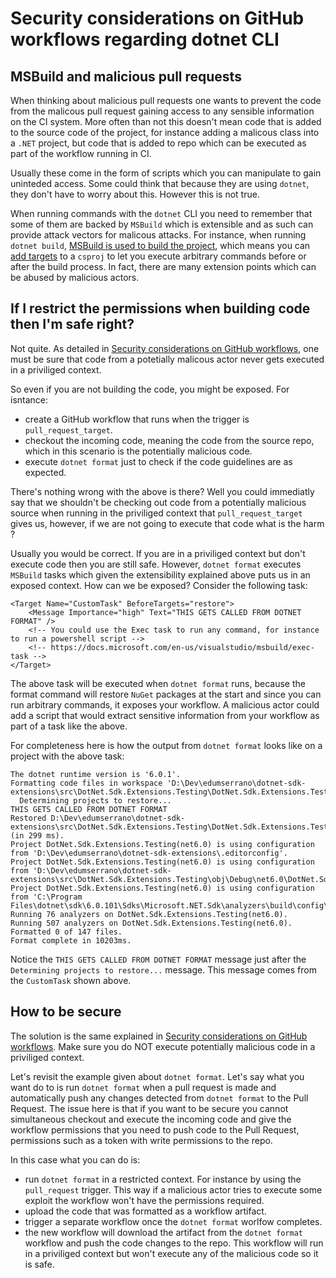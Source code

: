 # Security considerations on GitHub workflows regarding dotnet CLI

## MSBuild and malicious pull requests

When thinking about malicious pull requests one wants to prevent the code from the malicous pull request gaining access to any sensible information on the CI system. More often than not this doesn't mean code that is added to the source code of the project, for instance adding a malicous class into a `.NET` project, but code that is added to repo which can be executed as part of the workflow running in CI.

Usually these come in the form of scripts which you can manipulate to gain uninteded access. Some could think that because they are using `dotnet`, they don't have to worry about this. However this is not true.

When running commands with the `dotnet` CLI you need to remember that some of them are backed by `MSBuild` which is extensible and as such can provide attack vectors for malicous attacks. For instance, when running `dotnet build`, [MSBuild is used to build the project](https://docs.microsoft.com/en-us/dotnet/core/tools/dotnet-build#msbuild), which means you can [add targets](https://docs.microsoft.com/en-us/visualstudio/msbuild/how-to-extend-the-visual-studio-build-process) to a `csproj` to let you execute arbitrary commands before or after the build process. In fact, there are many extension points which can be abused by malicious actors.

## If I restrict the permissions when building code then I'm safe right?

Not quite. As detailed in [Security considerations on GitHub workflows](/docs/dev-notes/workflows/security-considerations.md), one must be sure that code from a potetially malicous actor never gets executed in a priviliged context.

So even if you are not building the code, you might be exposed. For isntance:

- create a GitHub workflow that runs when the trigger is `pull_request_target`.
- checkout the incoming code, meaning the code from the source repo, which in this scenario is the potentially malicious code.
- execute `dotnet format` just to check if the code guidelines are as expected.

There's nothing wrong with the above is there? Well you could immediatly say that we shouldn't be checking out code from a potentially malicious source when running in the priviliged context that `pull_request_target` gives us, however, if we are not going to execute that code what is the harm ?

Usually you would be correct. If you are in a priviliged context but don't execute code then you are still safe. However, `dotnet format` executes `MSBuild` tasks which given the extensibility explained above puts us in an exposed context. How can we be exposed? Consider the following task:

```
<Target Name="CustomTask" BeforeTargets="restore">
    <Message Importance="high" Text="THIS GETS CALLED FROM DOTNET FORMAT" />
    <!-- You could use the Exec task to run any command, for instance to run a powershell script -->
    <!-- https://docs.microsoft.com/en-us/visualstudio/msbuild/exec-task -->
</Target>
```

The above task will be executed when `dotnet format` runs, because the format command will restore `NuGet` packages at the start and since you can run arbitrary commands, it exposes your workflow. A malicious actor could add a script that would extract sensitive information from your workflow as part of a task like the above.

For completeness here is how the output from `dotnet format` looks like on a project with the above task:

```
The dotnet runtime version is '6.0.1'.
Formatting code files in workspace 'D:\Dev\edumserrano\dotnet-sdk-extensions\src\DotNet.Sdk.Extensions.Testing\DotNet.Sdk.Extensions.Testing.csproj'.
  Determining projects to restore...
THIS GETS CALLED FROM DOTNET FORMAT
Restored D:\Dev\edumserrano\dotnet-sdk-extensions\src\DotNet.Sdk.Extensions.Testing\DotNet.Sdk.Extensions.Testing.csproj (in 299 ms).
Project DotNet.Sdk.Extensions.Testing(net6.0) is using configuration from 'D:\Dev\edumserrano\dotnet-sdk-extensions\.editorconfig'.
Project DotNet.Sdk.Extensions.Testing(net6.0) is using configuration from 'D:\Dev\edumserrano\dotnet-sdk-extensions\src\DotNet.Sdk.Extensions.Testing\obj\Debug\net6.0\DotNet.Sdk.Extensions.Testing.GeneratedMSBuildEditorConfig.editorconfig'.
Project DotNet.Sdk.Extensions.Testing(net6.0) is using configuration from 'C:\Program Files\dotnet\sdk\6.0.101\Sdks\Microsoft.NET.Sdk\analyzers\build\config\analysislevel_6_all.editorconfig'.
Running 76 analyzers on DotNet.Sdk.Extensions.Testing(net6.0).
Running 507 analyzers on DotNet.Sdk.Extensions.Testing(net6.0).
Formatted 0 of 147 files.
Format complete in 10203ms.
```

Notice the `THIS GETS CALLED FROM DOTNET FORMAT` message just after the `Determining projects to restore...` message. This message comes from the `CustomTask` shown above.

## How to be secure

The solution is the same explained in [Security considerations on GitHub workflows](/docs/dev-notes/workflows/security-considerations.md#How-to-be-secure). Make sure you do NOT execute potentially malicious code in a priviliged context.

Let's revisit the example given about `dotnet format`. Let's say what you want do to is run `dotnet format` when a pull request is made and automatically push any changes detected from `dotnet format` to the Pull Request. The issue here is that if you want to be secure you cannot simultaneous checkout and execute the incoming code and give the workflow permissions that you need to push code to the Pull Request, permissions such as a token with write permissions to the repo.

In this case what you can do is:

- run `dotnet format` in a restricted context. For instance by using the `pull_request` trigger. This way if a malicious actor tries to execute some exploit the workflow won't have the permissions required.
- upload the code that was formatted as a workflow artifact.
- trigger a separate workflow once the `dotnet format` worlfow completes.
- the new workflow will download the artifact from the `dotnet format` workflow and push the code changes to the repo. This workflow will run in a priviliged context but won't execute any of the malicious code so it is safe.
